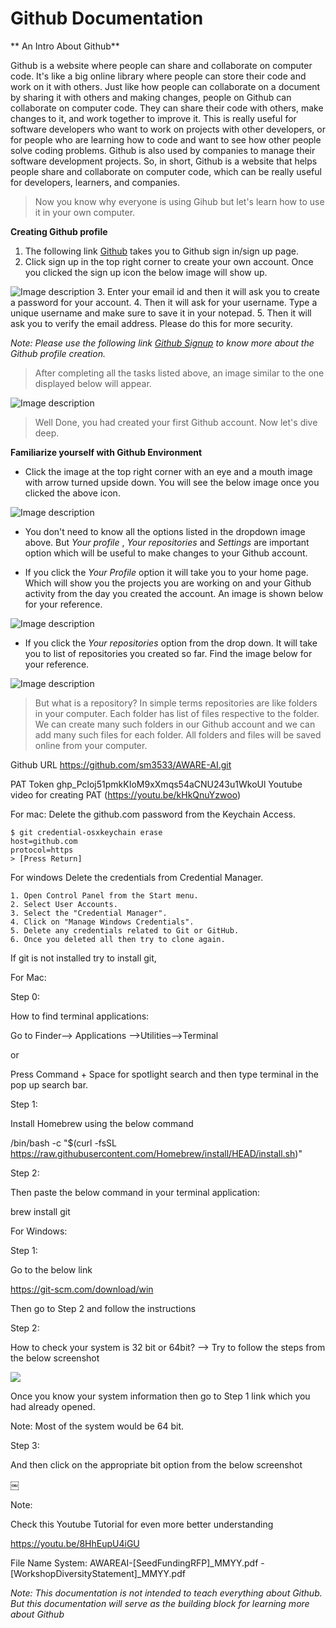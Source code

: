 # Github Documentation

** An Intro About Github**

Github is a website where people can share and collaborate on computer code. It's like a big online library where people can store their code and work on it with others.
Just like how people can collaborate on a document by sharing it with others and making changes, people on Github can collaborate on computer code. They can share their code with others, make changes to it, and work together to improve it. This is really useful for software developers who want to work on projects with other developers, or for people who are learning how to code and want to see how other people solve coding problems. Github is also used by companies to manage their software development projects.
So, in short, Github is a website that helps people share and collaborate on computer code, which can be really useful for developers, learners, and companies.

> Now you know why everyone is using Gihub but let's learn how to use it in your own computer.

**Creating Github profile**
1. The following link [Github](https://github.com/) takes you to Github sign in/sign up page.
2. Click sign up in the top right corner to create your own account. Once you clicked the sign up icon the below image will show up.
<img alt="Image description" src="/Images/Github_signup.png" title= "Github Signup" />
3. Enter your email id and then it will ask you to create a password for your account.
4. Then it will ask for your username. Type a unique username and make sure to save it in your notepad.
5. Then it will ask you to verify the email address. Please do this for more security.

_Note: Please use the following link [Github Signup](https://docs.github.com/en/get-started/signing-up-for-github/signing-up-for-a-new-github-account) to know more about the Github profile creation._

> After completing all the tasks listed above, an image similar to the one displayed below will appear.

<img alt="Image description" src="/Images/Github_home.png" title= "Github Home" />

> Well Done, you had created your first Github account. Now let's dive deep.

**Familiarize yourself with Github Environment**

* Click the image at the top right corner with an eye and a mouth image with arrow turned upside down. You will see the below image once you clicked the above icon.

<img alt="Image description" src="/Images/Profile_icon.png" title= "Profile Icon" />

* You don't need to know all the options listed in the dropdown image above. But _Your profile_ , _Your repositories_ and _Settings_ are important option which will be useful to make changes to your Github account.

* If you click the _Your Profile_ option it will take you to your home page. Which will show you the projects you are working on and your Github activity from the day you created the account. An image is shown below for your reference.

<img alt="Image description" src="/Images/Your_profile.png" title= "Your Profile" />

* If you click the _Your repositories_ option from the drop down. It will take you to list of repositories you created so far. Find the image below for your reference.

<img alt="Image description" src="/Images/Your_profile.png" title= "Your Profile" />

> But what is a repository? In simple terms repositories are like folders in your computer. Each folder has list of files respective to the folder. We can create many such folders in our Github account and we can add many such files for each folder. All folders and files will be saved online from your computer. 



Github URL	https://github.com/sm3533/AWARE-AI.git

PAT Token	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
Youtube video for creating PAT (https://youtu.be/kHkQnuYzwoo)

For mac:
Delete the github.com password from the Keychain Access.

    $ git credential-osxkeychain erase
	host=github.com
	protocol=https
	> [Press Return]

For windows
Delete the credentials from Credential Manager.

    1. Open Control Panel from the Start menu.
    2. Select User Accounts.
    3. Select the "Credential Manager".
    4. Click on "Manage Windows Credentials".
    5. Delete any credentials related to Git or GitHub.
    6. Once you deleted all then try to clone again.


If git is not installed try to install git,

For Mac:

Step 0:

How to find terminal applications:

Go to Finder—> Applications —>Utilities—>Terminal

or

Press Command + Space for spotlight search and then type terminal in the pop up search bar.


Step 1:

Install Homebrew using the below command

/bin/bash -c "$(curl -fsSL https://raw.githubusercontent.com/Homebrew/install/HEAD/install.sh)"

Step 2:

Then paste the below command in your terminal application:

brew install git

For Windows:

Step 1:

Go to the below link

https://git-scm.com/download/win

Then go to Step 2 and follow the instructions

Step 2:

How to check your system is 32 bit or 64bit? —> Try to follow the steps from the below screenshot

<img src="/Images/Git_Install.png">

Once you know your system information then go to Step 1 link which you had already opened.

Note:
Most of the system would be 64 bit.


Step 3:

And then click on the appropriate bit option from the below screenshot

￼

Note:

Check this Youtube Tutorial for even more better understanding

https://youtu.be/8HhEupU4iGU 

File Name System:
AWAREAI-[SeedFundingRFP]_MMYY.pdf
		-[WorkshopDiversityStatement]_MMYY.pdf

_Note: This documentation is not intended to teach everything about Github. But this documentation will serve as the building block for learning more about Github_


